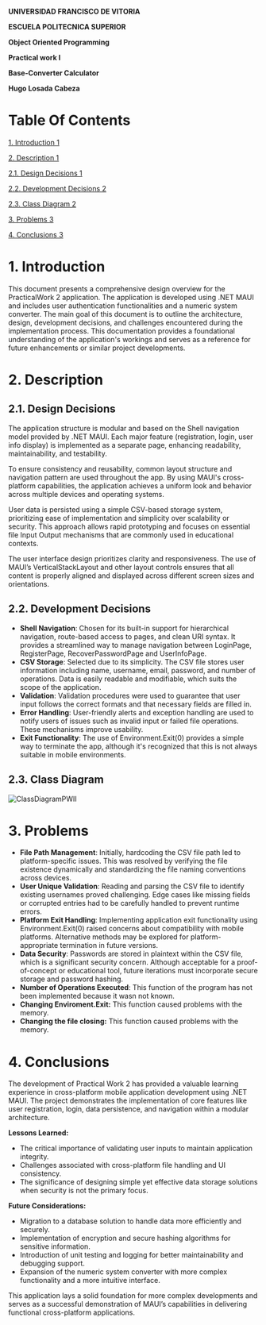 **UNIVERSIDAD FRANCISCO DE VITORIA**

**ESCUELA POLITECNICA SUPERIOR**

**Object Oriented Programming**

**Practical work I**

**Base-Converter Calculator**

**Hugo Losada Cabeza**
# Table Of Contents
[1. Introduction	1](#_toc199014689)

[2. Description	1](#_toc199014690)

[2.1. Design Decisions	1](#_toc199014691)

[2.2. Development Decisions	2](#_toc199014692)

[2.3. Class Diagram	2](#_toc199014693)

[3. Problems	3](#_toc199014694)

[4. Conclusions	3](#_toc199014695)



# <a name="_toc199014689"></a>1. Introduction
This document presents a comprehensive design overview for the PracticalWork 2 application. The application is developed using .NET MAUI and includes user authentication functionalities and a numeric system converter. The main goal of this document is to outline the architecture, design, development decisions, and challenges encountered during the implementation process. This documentation provides a foundational understanding of the application's workings and serves as a reference for future enhancements or similar project developments.

# <a name="_toc199014690"></a>2. Description
## <a name="_toc199014691"></a>2.1. Design Decisions
The application structure is modular and based on the Shell navigation model provided by .NET MAUI. Each major feature (registration, login, user info display) is implemented as a separate page, enhancing readability, maintainability, and testability.

To ensure consistency and reusability, common layout structure and navigation pattern are used throughout the app. By using MAUI's cross-platform capabilities, the application achieves a uniform look and behavior across multiple devices and operating systems.

User data is persisted using a simple CSV-based storage system, prioritizing ease of implementation and simplicity over scalability or security. This approach allows rapid prototyping and focuses on essential file Input Output mechanisms that are commonly used in educational contexts.

The user interface design prioritizes clarity and responsiveness. The use of MAUI’s VerticalStackLayout and other layout controls ensures that all content is properly aligned and displayed across different screen sizes and orientations.

## <a name="_toc199014692"></a>2.2. Development Decisions
- **Shell Navigation**: Chosen for its built-in support for hierarchical navigation, route-based access to pages, and clean URI syntax. It provides a streamlined way to manage navigation between LoginPage, RegisterPage, RecoverPasswordPage and UserInfoPage.
- **CSV Storage**: Selected due to its simplicity. The CSV file stores user information including name, username, email, password, and number of operations. Data is easily readable and modifiable, which suits the scope of the application.
- **Validation**: Validation procedures were used to guarantee that user input follows the correct formats and that necessary fields are filled in.
- **Error Handling**: User-friendly alerts and exception handling are used to notify users of issues such as invalid input or failed file operations. These mechanisms improve usability.
- **Exit Functionality**: The use of Environment.Exit(0) provides a simple way to terminate the app, although it's recognized that this is not always suitable in mobile environments.

## <a name="_toc199014693"></a>2.3. Class Diagram

![ClassDiagramPWII](https://github.com/user-attachments/assets/c85320c8-b0b9-4dfd-b5ed-1409b331105b)


# <a name="_toc199014694"></a>3. Problems
- **File Path Management**: Initially, hardcoding the CSV file path led to platform-specific issues. This was resolved by verifying the file existence dynamically and standardizing the file naming conventions across devices.
- **User Unique Validation**: Reading and parsing the CSV file to identify existing usernames proved challenging. Edge cases like missing fields or corrupted entries had to be carefully handled to prevent runtime errors.
- **Platform Exit Handling**: Implementing application exit functionality using Environment.Exit(0) raised concerns about compatibility with mobile platforms. Alternative methods may be explored for platform-appropriate termination in future versions.
- **Data Security**: Passwords are stored in plaintext within the CSV file, which is a significant security concern. Although acceptable for a proof-of-concept or educational tool, future iterations must incorporate secure storage and password hashing.
- **Number of Operations Executed**: This function of the program has not been implemented because it wasn not known.
- **Changing Enviroment.Exit:** This function caused problems with the memory.
- **Changing the file closing:** This function caused problems with the memory.


# <a name="_toc199014695"></a>4. Conclusions
The development of Practical Work 2 has provided a valuable learning experience in cross-platform mobile application development using .NET MAUI. The project demonstrates the implementation of core features like user registration, login, data persistence, and navigation within a modular architecture.

**Lessons Learned:**

- The critical importance of validating user inputs to maintain application integrity.
- Challenges associated with cross-platform file handling and UI consistency.
- The significance of designing simple yet effective data storage solutions when security is not the primary focus.

**Future Considerations:**

- Migration to a database solution to handle data more efficiently and securely.
- Implementation of encryption and secure hashing algorithms for sensitive information.
- Introduction of unit testing and logging for better maintainability and debugging support.
- Expansion of the numeric system converter with more complex functionality and a more intuitive interface.

This application lays a solid foundation for more complex developments and serves as a successful demonstration of MAUI’s capabilities in delivering functional cross-platform applications.

